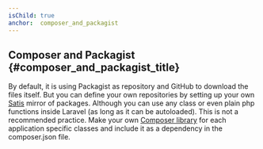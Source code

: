 ```yaml
---
isChild: true
anchor:  composer_and_packagist
---
```


## Composer and Packagist {#composer_and_packagist_title}

By default, it is using Packagist as repository and GitHub to download the files itself. But you can define your own repositories by setting up your own [Satis][satis] mirror of packages. Although you can use any class or even plain php functions inside Laravel (as long as it can be autoloaded). This is not a recommended practice. Make your own [Composer library][own-composer] for each application specific classes and include it as a dependency in the composer.json file.

[satis]:https://getcomposer.org/doc/articles/handling-private-packages-with-satis.md
[own-composer]:http://knpuniversity.com/screencast/question-answer-day/create-composer-package